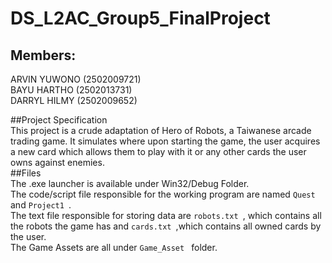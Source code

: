 # DS_L2AC_Group5_FinalProject <br/>

## Members: <br/>
ARVIN YUWONO (2502009721) <br/>
BAYU HARTHO (2502013731) <br/>
DARRYL HILMY (2502009652) <br/>

##Project Specification<br/>
This project is a crude adaptation of Hero of Robots, a Taiwanese arcade trading game. It simulates where upon starting the game, the user acquires a new card which allows them to play with it or any other cards the user owns against enemies. <br/>
##Files<br/>
The .exe launcher is available under Win32/Debug Folder. <br/>
The code/script file responsible for the working program are named  `Quest ` and  `Project1 `. <br/>
The text file responsible for storing data are  `robots.txt `, which contains all the robots the game has and  `cards.txt `,which contains all owned cards by the user. <br/>
The Game Assets are all under  `Game_Asset ` folder.
